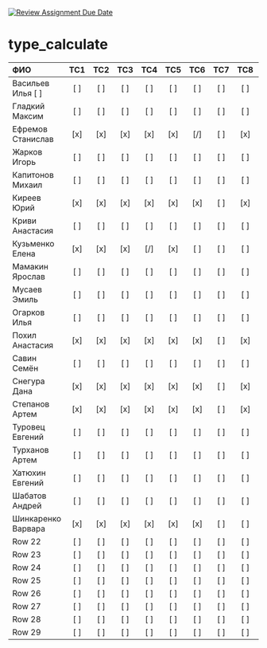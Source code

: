 [![Review Assignment Due Date](https://classroom.github.com/assets/deadline-readme-button-24ddc0f5d75046c5622901739e7c5dd533143b0c8e959d652212380cedb1ea36.svg)](https://classroom.github.com/a/MHYtiaZv)
# type_calculate



| ФИО           | TC1 | TC2 | TC3 | TC4 | TC5 | TC6 | TC7 | TC8 | TC9 | TC10 | TC12 | TC13 | TC14 | TC15 | TC16 | TC17 | TC18 | TC19 |TC20 | TC21 | TC22 | TC23 | TC24 | TC25 | TC26 | TC27 | TC28 | TC29 | TC30 | TC31 | TC32 | TC33 | TC34 | TC35 | TC36 | TC37 | TC38 | TC39 | TC40 |
|:------------- |:---:|:---:|:---:|:---:|:---:|:---:|:---:|:---:|:---:|:---:|:---:|:---:|:---:|:---:|:---:|:---:|:---:|:---:|:---:|:---:|:---:|:---:|:---:|:---:|:---:|:---:|:---:|:---:|:---:|:---:|:---:|:---:|:---:|:---:|:---:|:---:|:---:|:---:|:---:|
| Васильев Илья [ ] | [ ] | [ ] | [ ] | [ ] | [ ] | [ ] | [ ] | [ ] | [ ] | [ ] | [ ] | [ ] | [ ] | [ ] | [ ] | [ ] | [ ] |[ ] |[x] | [x] | [x] | [x] | [x] | [x] | [x] | [x] | [x] | [x] | [x] | [ ] | [ ] | [ ] | [ ] | [ ] | [ ] | [ ] | [ ] | [ ] | [ ] |
| Гладкий Максим| [ ] | [ ] | [ ] | [ ] | [ ] | [ ] | [ ] | [ ] | [ ] | [ ] | [ ] | [ ] | [ ] | [ ] | [ ] | [ ] | [ ] | [ ] |[ ] | [ ] | [ ] | [ ] | [ ] | [ ] | [ ] | [ ] | [ ] | [ ] | [ ] | [ ] | [ ] | [ ] | [ ] | [ ] | [ ] | [ ] | [ ] | [ ] | [ ] |
| Ефремов Станислав| [x] | [x] | [x] | [x] | [x] | [/] | [ ] | [x] | [x] | [x] | [x] | [x] | [x] | [/] | [/] | [x] | [x] | [x] |[x] | [x] | [x] | [/] | [/] | [x] | [x] | [x] | [ ] | [ ] | [ ] | [ ] | [ ] | [ ] | [ ] | [ ] | [ ] | [ ] | [ ] | [ ] | [ ] |
| Жарков Игорь| [ ] | [ ] | [ ] | [ ] | [ ] | [ ] | [ ] | [ ] | [ ] | [ ] | [ ] | [ ] | [ ] | [ ] | [ ] | [ ] | [ ] | [ ] |[ ] | [ ] | [ ] | [ ] | [ ] | [ ] | [ ] | [ ] | [ ] | [ ] | [ ] | [ ] | [ ] | [ ] | [ ] | [ ] | [ ] | [ ] | [ ] | [ ] | [ ] |
| Капитонов Михаил | [ ] | [ ] | [ ] | [ ] | [ ] | [ ] | [ ] | [ ] | [ ] | [ ] | [ ] | [ ] | [ ] | [ ] | [ ] | [ ] | [ ] | [ ] |[ ] | [ ] | [ ] | [ ] | [ ] | [ ] | [ ] | [ ] | [ ] | [ ] | [ ] | [ ] | [ ] | [ ] | [ ] | [ ] | [ ] | [ ] | [ ] | [ ] | [ ] |
| Киреев Юрий | [x] | [x] | [x] | [x] | [x] | [x] | [ ] | [x] | [x] | [x] | [x] | [x] | [x] | [x] | [x] || [x] | [x] | [x] |[x] | [x] | [x] | [x] | [x] | [x] | [x] | [x] | [x] | [x] | [x] | [x] | [x] || [x] | [x] | [x] | [x] | [x] | [x] | [x] | [x] | [Зачет]
| Криви Анастасия | [ ] | [ ] | [ ] | [ ] | [ ] | [ ] | [ ] | [ ] | [ ] | [ ] | [ ] | [ ] | [ ] | [ ] | [ ] | [ ] | [ ] | [ ] |[x] | [x] | [x] | [ ] | [ ] | [ ] | [ ] | [ ] | [ ] | [ ] | [ ] | [ ] | [ ] | [ ] | [ ] | [ ] | [ ] | [ ] | [ ] | [ ] | [ ] |
| Кузьменко Елена| [x] | [x] | [x] | [/] | [x] | [ ] | [ ] | [ ] | [ ] | [/] | [/] | [/] | [ ] | [ ] | [ ] | [ ] | [ ] | [ ] |[ ] | [ ] | [ ] | [ ] | [ ] | [ ] | [ ] | [ ] | [ ] | [ ] | [ ] | [ ] | [ ] | [ ] | [ ] | [ ] | [ ] | [ ] | [ ] | [ ] | [ ] | Те, что отмечены [/] переделать
| Мамакин Ярослав| [ ] | [ ] | [ ] | [ ] | [ ] | [ ] | [ ] | [ ] | [ ] | [ ] | [ ] | [ ] | [ ] | [ ] | [ ] | [ ] | [ ] | [ ] |[ ] | [ ] | [ ] | [ ] | [ ] | [ ] | [ ] | [ ] | [ ] | [ ] | [ ] | [ ] | [ ] | [ ] | [ ] | [ ] | [ ] | [ ] | [ ] | [ ] | [ ] |
| Мусаев Эмиль| [ ] | [ ] | [ ] | [ ] | [ ] | [ ] | [ ] | [ ] | [ ] | [ ] | [ ] | [ ] | [ ] | [ ] | [ ] | [ ] | [ ] | [ ] |[ ] | [ ] | [ ] | [ ] | [ ] | [ ] | [ ] | [ ] | [ ] | [ ] | [ ] | [ ] | [ ] | [ ] | [ ] | [ ] | [ ] | [ ] | [ ] | [ ] | [ ] |
| Огарков Илья | [ ] | [ ] | [ ] | [ ] | [ ] | [ ] | [ ] | [ ] | [ ] | [ ] | [ ] | [ ] | [ ] | [ ] | [ ] | [ ] | [ ] | [ ] |[ ] | [ ] | [ ] | [ ] | [ ] | [ ] | [ ] | [ ] | [ ] | [ ] | [ ] | [ ] | [ ] | [ ] | [ ] | [ ] | [ ] | [ ] | [ ] | [ ] | [ ] |
| Похил Анастасия| [x] | [x] | [x] | [x] | [x] | [x] | [ ] | [x] | [x] | [x] | [x] | [x] | [x] | [x] | [x] || [x] | [x] | [x] |[x] | [x] | [x] | [x] | [x] | [x] | [x] | [x] | [x] | [x] | [x] | [x] | [x] || [x] | [x] | [x] | [x] | [x] | [x] | [x] | [x] | [Зачет]
| Савин Семён | [ ] | [ ] | [ ] | [ ] | [ ] | [ ] | [ ] | [ ] | [ ] | [ ] | [ ] | [ ] | [ ] | [ ] | [ ] | [ ] | [ ] | [ ] |[ ] | [ ] | [ ] | [ ] | [ ] | [ ] | [ ] | [ ] | [ ] | [ ] | [ ] | [ ] | [ ] | [ ] | [ ] | [ ] | [ ] | [ ] | [ ] | [ ] | [ ] |
| Снегура Дана| [x] | [x] | [x] | [x] | [x] | [x] | [ ] | [x] | [x] | [/] | [x] | [x] | [x] | [x] | [x] || [x] | [x] | [x] |[x] | [x] | [x] | [x] | [x] | [x] | [x] | [x] | [x] | [x] | [x] | [x] | [x] || [x] | [x] | [x] | [x] | [x] | [x] | [x] | [x] | [Зачет]
| Степанов Артем | [x] | [x] | [x] | [x] | [x] | [x] | [ ] | [x] | [x] | [/] | [x] | [x] | [x] | [x] | [x] || [x] | [x] | [x] |[x] | [x] | [x] | [x] | [x] | [x] | [x] | [x] | [x] | [x] | [x] | [x] | [x] || [x] | [x] | [x] | [x] | [x] | [x] | [x] | [x] | [Зачет]
| Туровец Евгений | [ ] | [ ] | [ ] | [ ] | [ ] | [ ] | [ ] | [ ] | [ ] | [ ] | [ ] | [ ] | [ ] | [ ] | [ ] | [ ] | [ ] | [ ] |[ ] | [ ] | [ ] | [ ] | [ ] | [ ] | [ ] | [ ] | [ ] | [ ] | [ ] | [ ] | [ ] | [ ] | [ ] | [ ] | [ ] | [ ] | [ ] | [ ] | [ ] |
| Турханов Артем  | [ ] | [ ] | [ ] | [ ] | [ ] | [ ] | [ ] | [ ] | [ ] | [ ] | [ ] | [ ] | [ ] | [ ] | [ ] | [ ] | [ ] | [ ] |[ ] | [ ] | [ ] | [ ] | [ ] | [ ] | [ ] | [ ] | [ ] | [ ] | [ ] | [ ] | [ ] | [ ] | [ ] | [ ] | [ ] | [ ] | [ ] | [ ] | [ ] |
| Хатюхин Евгений | [ ] | [ ] | [ ] | [ ] | [ ] | [ ] | [ ] | [ ] | [ ] | [ ] | [ ] | [ ] | [ ] | [ ] | [ ] | [ ] | [ ] | [ ] |[ ] | [ ] | [ ] | [ ] | [ ] | [ ] | [ ] | [ ] | [ ] | [ ] | [ ] | [ ] | [ ] | [ ] | [ ] | [ ] | [ ] | [ ] | [ ] | [ ] | [ ] |
| Шабатов Андрей| [ ] | [ ] | [ ] | [ ] | [ ] | [ ] | [ ] | [ ] | [ ] | [ ] | [ ] | [ ] | [ ] | [ ] | [ ] | [ ] | [ ] | [ ] |[ ] | [ ] | [ ] | [ ] | [ ] | [ ] | [ ] | [ ] | [ ] | [ ] | [ ] | [ ] | [ ] | [ ] | [ ] | [ ] | [ ] | [ ] | [ ] | [ ] | [ ] |
| Шинкаренко Варвара | [x] | [x] | [x] | [x] | [x] | [x] | [ ] | [ ] | [x] | [x] | [ ] | [x] | [x] | [x] | [x] || [x] | [x] | [x] |[x] | [x] | [x] | [x] | [x] | [x] | [x] | [x] | [x] | [x] | [x] | [ ] | [ ] | [ ] | [ ] | [ ] | [ ] | [ ] | [ ] | [ ] | [ ] |
| Row 22         | [ ] | [ ] | [ ] | [ ] | [ ] | [ ] | [ ] | [ ] | [ ] | [ ] | [ ] | [ ] | [ ] | [ ] | [ ] | [ ] | [ ] | [ ] |[ ] | [ ] | [ ] | [ ] | [ ] | [ ] | [ ] | [ ] | [ ] | [ ] | [ ] | [ ] | [ ] | [ ] | [ ] | [ ] | [ ] | [ ] | [ ] | [ ] | [ ] |
| Row 23         | [ ] | [ ] | [ ] | [ ] | [ ] | [ ] | [ ] | [ ] | [ ] | [ ] | [ ] | [ ] | [ ] | [ ] | [ ] | [ ] | [ ] | [ ] |[ ] | [ ] | [ ] | [ ] | [ ] | [ ] | [ ] | [ ] | [ ] | [ ] | [ ] | [ ] | [ ] | [ ] | [ ] | [ ] | [ ] | [ ] | [ ] | [ ] | [ ] |
| Row 24         | [ ] | [ ] | [ ] | [ ] | [ ] | [ ] | [ ] | [ ] | [ ] | [ ] | [ ] | [ ] | [ ] | [ ] | [ ] | [ ] | [ ] | [ ] |[ ] | [ ] | [ ] | [ ] | [ ] | [ ] | [ ] | [ ] | [ ] | [ ] | [ ] | [ ] | [ ] | [ ] | [ ] | [ ] | [ ] | [ ] | [ ] | [ ] | [ ] |
| Row 25         | [ ] | [ ] | [ ] | [ ] | [ ] | [ ] | [ ] | [ ] | [ ] | [ ] | [ ] | [ ] | [ ] | [ ] | [ ] | [ ] | [ ] | [ ] |[ ] | [ ] | [ ] | [ ] | [ ] | [ ] | [ ] | [ ] | [ ] | [ ] | [ ] | [ ] | [ ] | [ ] | [ ] | [ ] | [ ] | [ ] | [ ] | [ ] | [ ] |
| Row 26         | [ ] | [ ] | [ ] | [ ] | [ ] | [ ] | [ ] | [ ] | [ ] | [ ] | [ ] | [ ] | [ ] | [ ] | [ ] | [ ] | [ ] | [ ] |[ ] | [ ] | [ ] | [ ] | [ ] | [ ] | [ ] | [ ] | [ ] | [ ] | [ ] | [ ] | [ ] | [ ] | [ ] | [ ] | [ ] | [ ] | [ ] | [ ] | [ ] |
| Row 27         | [ ] | [ ] | [ ] | [ ] | [ ] | [ ] | [ ] | [ ] | [ ] | [ ] | [ ] | [ ] | [ ] | [ ] | [ ] | [ ] | [ ] | [ ] |[ ] | [ ] | [ ] | [ ] | [ ] | [ ] | [ ] | [ ] | [ ] | [ ] | [ ] | [ ] | [ ] | [ ] | [ ] | [ ] | [ ] | [ ] | [ ] | [ ] | [ ] |
| Row 28         | [ ] | [ ] | [ ] | [ ] | [ ] | [ ] | [ ] | [ ] | [ ] | [ ] | [ ] | [ ] | [ ] | [ ] | [ ] | [ ] | [ ] | [ ] |[ ] | [ ] | [ ] | [ ] | [ ] | [ ] | [ ] | [ ] | [ ] | [ ] | [ ] | [ ] | [ ] | [ ] | [ ] | [ ] | [ ] | [ ] | [ ] | [ ] | [ ] |
| Row 29         | [ ] | [ ] | [ ] | [ ] | [ ] | [ ] | [ ] | [ ] | [ ] | [ ] | [ ] | [ ] | [ ] | [ ] | [ ] | [ ] | [ ] | [ ] |[ ] | [ ] | [ ] | [ ] | [ ] | [ ] | [ ] | [ ] | [ ] | [ ] | [ ] | [ ] | [ ] | [ ] | [ ] | [ ] | [ ] | [ ] | [ ] | [ ] | [ ] |
